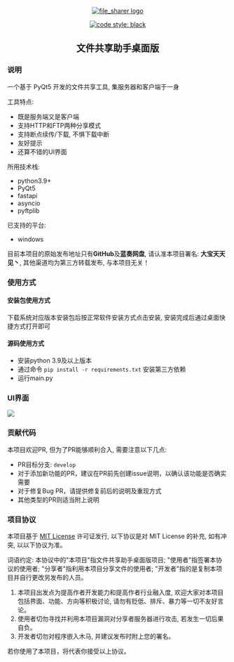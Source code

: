 <p align="center"><a href="https://github.com/zzmx-sudo/file_sharer-LAN"><img src="https://github.com/zzmx-sudo/file_sharer-LAN/blob/develop/docs/logo.png" alt="file_sharer logo"></a></p>

<p align="center">
    <a href="https://github.com/psf/black"><img src="https://img.shields.io/badge/code%20style-black-000000.svg" alt="code style: black"></a>
</p>

<h2 align="center">文件共享助手桌面版</h2>

### 说明
一个基于 PyQt5 开发的文件共享工具, 集服务器和客户端于一身

工具特点:

- 既是服务端又是客户端
- 支持HTTP和FTP两种分享模式
- 支持断点续传/下载, 不惧下载中断
- 友好提示
- 还算不错的UI界面

所用技术栈:

- python3.9+
- PyQt5
- fastapi
- asyncio
- pyftplib

已支持的平台:

- windows

目前本项目的原始发布地址只有**GitHub**及**蓝奏网盘**, 请认准本项目署名: **大宝天天见丶**, 其他渠道均为第三方转载发布, 与本项目无关！

### 使用方式

#### 安装包使用方式

下载系统对应版本安装包后按正常软件安装方式点击安装, 安装完成后通过桌面快捷方式打开即可

#### 源码使用方式

* 安装python 3.9及以上版本
* 通过命令 `pip install -r requirements.txt` 安装第三方依赖
* 运行main.py

### UI界面

<p><a href="https://github.com/zzmx-sudo/file_sharer-LAN"><img src="https://github.com/zzmx-sudo/file_sharer-LAN/blob/develop/docs/app.png"></a></p>

### 贡献代码

本项目欢迎PR, 但为了PR能够顺利合入, 需要注意以下几点:

- PR目标分支: `develop`
- 对于添加新功能的PR，建议在PR前先创建issue说明，以确认该功能是否确实需要
- 对于修复Bug PR，请提供修复前后的说明及重现方式
- 其他类型的PR则适当附上说明

### 项目协议

本项目基于 [MIT License](https://github.com/zzmx-sudo/file_sharer-Desktop/blob/master/LICENSE) 许可证发行, 以下协议是对 MIT License 的补充, 如有冲突, 以以下协议为准。

词语约定: 本协议中的"本项目"指文件共享助手桌面版项目; "使用者"指签署本协议的使用者; "分享者"指利用本项目分享文件的使用者; "开发者"指的是复制本项目并自行更改另发布的人员。

1. 本项目出发点为提高作者开发能力和提高作者行业融入度, 欢迎大家对本项目包括界面、功能、方向等积极讨论, 请勿有贬低、排斥、暴力等一切不友好言论。
2. 使用者切勿寻找并利用本项目漏洞对分享者服务器进行攻击, 若发生一切后果自负。
3. 开发者切勿对程序嵌入木马, 并建议发布时附上您的署名。

若你使用了本项目，将代表你接受以上协议。